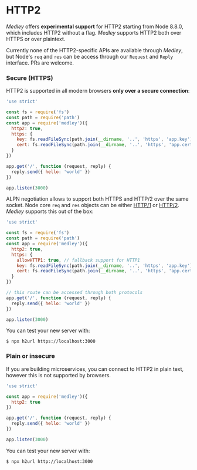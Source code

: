 # HTTP2

_Medley_ offers **experimental support** for HTTP2 starting from Node
8.8.0, which includes HTTP2 without a flag. _Medley_ supports HTTP2
both over HTTPS or over plaintext.

Currently none of the HTTP2-specific APIs are available through
_Medley_, but Node's `req` and `res` can be access through our
`Request` and `Reply` interface. PRs are welcome.

### Secure (HTTPS)

HTTP2 is supported in all modern browsers __only over a secure
connection__:

```js
'use strict'

const fs = require('fs')
const path = require('path')
const app = require('medley')({
  http2: true,
  https: {
    key: fs.readFileSync(path.join(__dirname, '..', 'https', 'app.key')),
    cert: fs.readFileSync(path.join(__dirname, '..', 'https', 'app.cert'))
  }
})

app.get('/', function (request, reply) {
  reply.send({ hello: 'world' })
})

app.listen(3000)
```

ALPN negotiation allows to support both HTTPS and HTTP/2 over the same socket.
Node core `req` and `res` objects can be either [HTTP/1](https://nodejs.org/api/http.html)
or [HTTP/2](https://nodejs.org/api/http2.html).
_Medley_ supports this out of the box:

```js
'use strict'

const fs = require('fs')
const path = require('path')
const app = require('medley')({
  http2: true,
  https: {
    allowHTTP1: true, // fallback support for HTTP1
    key: fs.readFileSync(path.join(__dirname, '..', 'https', 'app.key')),
    cert: fs.readFileSync(path.join(__dirname, '..', 'https', 'app.cert'))
  }
})

// this route can be accessed through both protocols
app.get('/', function (request, reply) {
  reply.send({ hello: 'world' })
})

app.listen(3000)
```

You can test your new server with:

```
$ npx h2url https://localhost:3000
```

### Plain or insecure

If you are building microservices, you can connect to HTTP2 in plain
text, however this is not supported by browsers.

```js
'use strict'

const app = require('medley')({
  http2: true
})

app.get('/', function (request, reply) {
  reply.send({ hello: 'world' })
})

app.listen(3000)
```

You can test your new server with:

```
$ npx h2url http://localhost:3000
```


